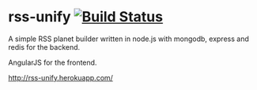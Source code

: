 rss-unify [![Build Status](https://travis-ci.org/xseignard/rss-unify.png?branch=master)](https://travis-ci.org/xseignard/rss-unify)
=========

A simple RSS planet builder written in node.js with mongodb, express and redis for the backend.

AngularJS for the frontend.

http://rss-unify.herokuapp.com/
